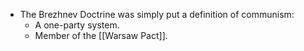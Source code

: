 - The Brezhnev Doctrine was simply put a definition of communism:
	- A one-party system.
	- Member of the [[Warsaw Pact]].